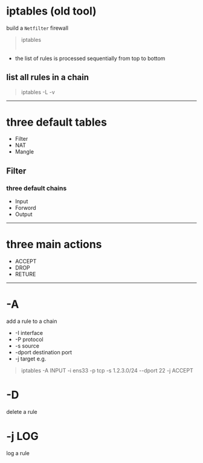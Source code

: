 # iptables  (old tool)
build a `Netfilter` firewall
> iptables <option> <chain> <matching criteria> <target>
- the list of rules is processed sequentially from top to bottom
## list all rules in a chain
> iptables -L -v


-------------------------------------------------------------------------------
# three default tables
- Filter
- NAT
- Mangle

## Filter
### three default chains
- Input
- Forword
- Output

-------------------------------------------------------------------------------
# three main actions
- ACCEPT
- DROP
- RETURE

-------------------------------------------------------------------------------
# -A
add a rule to a chain
- -I        interface
- -P        protocol
- -s        source
- -dport    destination port
- -j        target
e.g.
> iptables -A INPUT -i ens33 -p tcp -s 1.2.3.0/24 --dport 22 -j ACCEPT

# -D 
delete a rule

# -j LOG
log a rule
